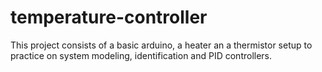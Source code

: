 # temperature-controller
This project consists of a basic arduino, a heater an a thermistor setup to practice on system modeling, identification and PID controllers. 
